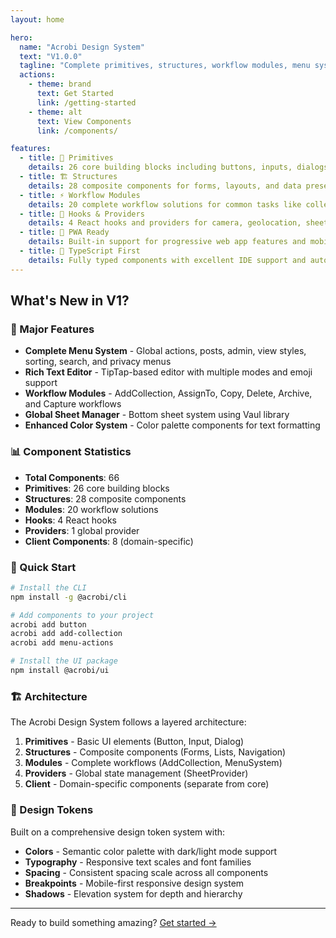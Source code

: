 ```yaml
---
layout: home

hero:
  name: "Acrobi Design System"
  text: "V1.0.0"
  tagline: "Complete primitives, structures, workflow modules, menu system, and client components"
  actions:
    - theme: brand
      text: Get Started
      link: /getting-started
    - theme: alt
      text: View Components
      link: /components/

features:
  - title: 🎨 Primitives
    details: 26 core building blocks including buttons, inputs, dialogs, and more
  - title: 🏗️ Structures  
    details: 28 composite components for forms, layouts, and data presentation
  - title: ⚡ Workflow Modules
    details: 20 complete workflow solutions for common tasks like collections, menus, and editing
  - title: 🔧 Hooks & Providers
    details: 4 React hooks and providers for camera, geolocation, sheets, and more
  - title: 📱 PWA Ready
    details: Built-in support for progressive web app features and mobile-first design
  - title: 🎯 TypeScript First
    details: Fully typed components with excellent IDE support and autocomplete
---
```


## What's New in V1?

### 🚀 Major Features

- **Complete Menu System** - Global actions, posts, admin, view styles, sorting, search, and privacy menus
- **Rich Text Editor** - TipTap-based editor with multiple modes and emoji support  
- **Workflow Modules** - AddCollection, AssignTo, Copy, Delete, Archive, and Capture workflows
- **Global Sheet Manager** - Bottom sheet system using Vaul library
- **Enhanced Color System** - Color palette components for text formatting

### 📊 Component Statistics

- **Total Components**: 66
- **Primitives**: 26 core building blocks
- **Structures**: 28 composite components  
- **Modules**: 20 workflow solutions
- **Hooks**: 4 React hooks
- **Providers**: 1 global provider
- **Client Components**: 8 (domain-specific)

### 🎯 Quick Start

```bash
# Install the CLI
npm install -g @acrobi/cli

# Add components to your project
acrobi add button
acrobi add add-collection
acrobi add menu-actions

# Install the UI package
npm install @acrobi/ui
```

### 🏗️ Architecture

The Acrobi Design System follows a layered architecture:

1. **Primitives** - Basic UI elements (Button, Input, Dialog)
2. **Structures** - Composite components (Forms, Lists, Navigation) 
3. **Modules** - Complete workflows (AddCollection, MenuSystem)
4. **Providers** - Global state management (SheetProvider)
5. **Client** - Domain-specific components (separate from core)

### 🎨 Design Tokens

Built on a comprehensive design token system with:

- **Colors** - Semantic color palette with dark/light mode support
- **Typography** - Responsive text scales and font families
- **Spacing** - Consistent spacing scale across all components
- **Breakpoints** - Mobile-first responsive design system
- **Shadows** - Elevation system for depth and hierarchy

---

Ready to build something amazing? [Get started →](/getting-started)